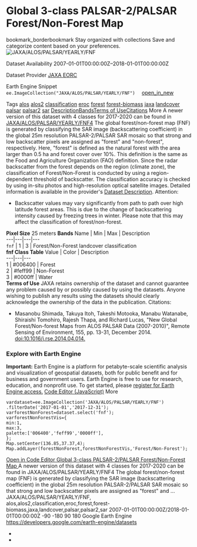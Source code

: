 
#  Global 3-class PALSAR-2/PALSAR Forest/Non-Forest Map 
bookmark_borderbookmark Stay organized with collections  Save and categorize content based on your preferences.
![JAXA/ALOS/PALSAR/YEARLY/FNF](https://developers.google.com/earth-engine/datasets/images/JAXA/JAXA_ALOS_PALSAR_YEARLY_FNF_sample.png) 

Dataset Availability
    2007-01-01T00:00:00Z–2018-01-01T00:00:00Z 

Dataset Provider
     [ JAXA EORC ](https://www.eorc.jaxa.jp/ALOS/en/dataset/fnf_e.htm) 

Earth Engine Snippet
     `    ee.ImageCollection("JAXA/ALOS/PALSAR/YEARLY/FNF")   ` [ open_in_new ](https://code.earthengine.google.com/?scriptPath=Examples:Datasets/JAXA/JAXA_ALOS_PALSAR_YEARLY_FNF) 

Tags
     [alos](https://developers.google.com/earth-engine/datasets/tags/alos) [alos2](https://developers.google.com/earth-engine/datasets/tags/alos2) [classification](https://developers.google.com/earth-engine/datasets/tags/classification) [eroc](https://developers.google.com/earth-engine/datasets/tags/eroc) [forest](https://developers.google.com/earth-engine/datasets/tags/forest) [forest-biomass](https://developers.google.com/earth-engine/datasets/tags/forest-biomass) [jaxa](https://developers.google.com/earth-engine/datasets/tags/jaxa) [landcover](https://developers.google.com/earth-engine/datasets/tags/landcover) [palsar](https://developers.google.com/earth-engine/datasets/tags/palsar) [palsar2](https://developers.google.com/earth-engine/datasets/tags/palsar2) [sar](https://developers.google.com/earth-engine/datasets/tags/sar)
[Description](https://developers.google.com/earth-engine/datasets/catalog/JAXA_ALOS_PALSAR_YEARLY_FNF#description)[Bands](https://developers.google.com/earth-engine/datasets/catalog/JAXA_ALOS_PALSAR_YEARLY_FNF#bands)[Terms of Use](https://developers.google.com/earth-engine/datasets/catalog/JAXA_ALOS_PALSAR_YEARLY_FNF#terms-of-use)[Citations](https://developers.google.com/earth-engine/datasets/catalog/JAXA_ALOS_PALSAR_YEARLY_FNF#citations) More
A newer version of this dataset with 4 classes for 2017-2020 can be found in [JAXA/ALOS/PALSAR/YEARLY/FNF4](https://developers.google.com/earth-engine/datasets/catalog/JAXA_ALOS_PALSAR_YEARLY_FNF4)
The global forest/non-forest map (FNF) is generated by classifying the SAR image (backscattering coefficient) in the global 25m resolution PALSAR-2/PALSAR SAR mosaic so that strong and low backscatter pixels are assigned as "forest" and "non-forest", respectively. Here, "forest" is defined as the natural forest with the area larger than 0.5 ha and forest cover over 10%. This definition is the same as the Food and Agriculture Organization (FAO) definition. Since the radar backscatter from the forest depends on the region (climate zone), the classification of Forest/Non-Forest is conducted by using a region-dependent threshold of backscatter. The classification accuracy is checked by using in-situ photos and high-resolution optical satellite images. Detailed information is available in the provider's [Dataset Description](https://www.eorc.jaxa.jp/ALOS/en/palsar_fnf/DatasetDescription_PALSAR2_Mosaic_FNF_revE.pdf).
Attention:
  * Backscatter values may vary significantly from path to path over high latitude forest areas. This is due to the change of backscattering intensity caused by freezing trees in winter. Please note that this may affect the classification of forest/non-forest.


**Pixel Size** 25 meters 
**Bands**
Name | Min | Max | Description  
---|---|---|---  
`fnf` |  1  |  3  | Forest/Non-Forest landcover classification  
**fnf Class Table**
Value | Color | Description  
---|---|---  
1 | #006400 | Forest  
2 | #feff99 | Non-Forest  
3 | #0000ff | Water  
**Terms of Use**
JAXA retains ownership of the dataset and cannot guarantee any problem caused by or possibly caused by using the datasets. Anyone wishing to publish any results using the datasets should clearly acknowledge the ownership of the data in the publication.
Citations:
  * Masanobu Shimada, Takuya Itoh, Takeshi Motooka, Manabu Watanabe, Shiraishi Tomohiro, Rajesh Thapa, and Richard Lucas, "New Global Forest/Non-forest Maps from ALOS PALSAR Data (2007-2010)", Remote Sensing of Environment, 155, pp. 13-31, December 2014. [doi:10.1016/j.rse.2014.04.014.](https://doi.org/10.1016/j.rse.2014.04.014)


### Explore with Earth Engine
**Important:** Earth Engine is a platform for petabyte-scale scientific analysis and visualization of geospatial datasets, both for public benefit and for business and government users. Earth Engine is free to use for research, education, and nonprofit use. To get started, please [register for Earth Engine access.](https://console.cloud.google.com/earth-engine)
[Code Editor (JavaScript)](https://developers.google.com/earth-engine/datasets/catalog/JAXA_ALOS_PALSAR_YEARLY_FNF#code-editor-javascript-sample) More
```
vardataset=ee.ImageCollection('JAXA/ALOS/PALSAR/YEARLY/FNF')
.filterDate('2017-01-01','2017-12-31');
varforestNonForest=dataset.select('fnf');
varforestNonForestVis={
min:1,
max:3,
palette:['006400','feff99','0000ff'],
};
Map.setCenter(136.85,37.37,4);
Map.addLayer(forestNonForest,forestNonForestVis,'Forest/Non-Forest');
```
[ Open in Code Editor ](https://code.earthengine.google.com/?scriptPath=Examples:Datasets/JAXA/JAXA_ALOS_PALSAR_YEARLY_FNF)
[ Global 3-class PALSAR-2/PALSAR Forest/Non-Forest Map ](https://developers.google.com/earth-engine/datasets/catalog/JAXA_ALOS_PALSAR_YEARLY_FNF)
A newer version of this dataset with 4 classes for 2017-2020 can be found in JAXA/ALOS/PALSAR/YEARLY/FNF4 The global forest/non-forest map (FNF) is generated by classifying the SAR image (backscattering coefficient) in the global 25m resolution PALSAR-2/PALSAR SAR mosaic so that strong and low backscatter pixels are assigned as "forest" and …
JAXA/ALOS/PALSAR/YEARLY/FNF, alos,alos2,classification,eroc,forest,forest-biomass,jaxa,landcover,palsar,palsar2,sar 
2007-01-01T00:00:00Z/2018-01-01T00:00:00Z
-90 -180 90 180 
Google Earth Engine
https://developers.google.com/earth-engine/datasets
  * [ ](https://doi.org/https://www.eorc.jaxa.jp/ALOS/en/dataset/fnf_e.htm)
  * [ ](https://doi.org/https://developers.google.com/earth-engine/datasets/catalog/JAXA_ALOS_PALSAR_YEARLY_FNF)


